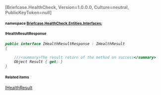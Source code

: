 <h4 style='color: gray;margin:0; padding:0;'> [Briefcase.HealthCheck, Version=1.0.0.0, Culture=neutral, PublicKeyToken=null]</h4>

#### <small>namespace [Briefcase.HealthCheck.Entities.Interfaces](../Namespace/Briefcase.HealthCheck.Entities.Interfaces.md);</small>

#### <small>IHealthResultResponse</small>

<i>

```csharp
public interface IHealthResultResponse : IHealthResult
{

	///<summary>The result return of the method on success</summary>
	Object Result { get; }
}
```

</i>


#### <small>Related items</small>

[IHealthResult](IHealthResult.md)